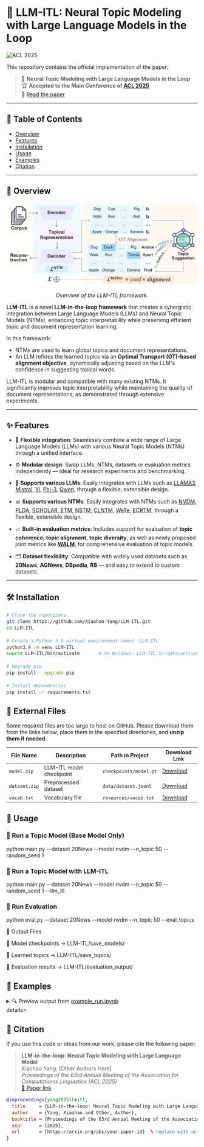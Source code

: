 # 🧠 LLM-ITL: Neural Topic Modeling with Large Language Models in the Loop

![ACL 2025](https://img.shields.io/badge/ACL%202025-Main%20Conference-blueviolet)

This repository contains the official implementation of the paper:

> 📄 **Neural Topic Modeling with Large Language Models in the Loop**  
> 🏆 **Accepted to the Main Conference of [ACL 2025](https://2025.aclweb.org/)**  
> 🔗 [Read the paper](https://arxiv.org/abs/2411.08534) 

---

## 📂 Table of Contents

- [Overview](#-overview)
- [Features](#-features)
- [Installation](#-installation)
- [Usage](#-usage)
- [Examples](#-examples)
- [Citation](#-citation)

---

## 📖 Overview
<p align="center">
  <img src="overview.png" alt="LLM-ITL Framework Diagram" width="600"/>
</p>

<p align="center">
  <em>Overview of the LLM-ITL framework.</em>
</p>

**LLM-ITL** is a novel **LLM-in-the-loop framework** that creates a synergistic integration between Large Language Models (LLMs) and Neural Topic Models (NTMs), enhancing topic interpretability while preserving efficient topic and document representation learning.

In this framework:
- NTMs are used to learn global topics and document representations.
- An LLM refines the learned topics via an **Optimal Transport (OT)-based alignment objective**, dynamically adjusting based on the LLM's confidence in suggesting topical words.

LLM-ITL is modular and compatible with many existing NTMs. It significantly improves topic interpretability while maintaining the quality of document representations, as demonstrated through extensive experiments.

---

## ✨ Features

- 🔄 **Flexible integration**: Seamlessly combine a wide range of Large Language Models (LLMs) with various Neural Topic Models (NTMs) through a unified interface.
- ⚙️ **Modular design**: Swap LLMs, NTMs, datasets or evaluation metrics independently — ideal for research experiments and benchmarking.
- 🧠 **Supports various LLMs**: Easily integrates with LLMs such as [LLAMA3](https://huggingface.co/meta-llama/Meta-Llama-3-8B-Instruct), [Mistral](https://huggingface.co/mistralai/Mistral-7B-Instruct-v0.3), [Yi](https://huggingface.co/01-ai/Yi-1.5-9B-Chat), [Phi-3](https://huggingface.co/microsoft/Phi-3-mini-128k-instruct), [Qwen](https://huggingface.co/Qwen/Qwen1.5-32B-Chat), through a flexible, extensible design.
- 📊 **Supports various NTMs**: Easily integrates with NTMs such as [NVDM](https://arxiv.org/abs/1706.00359), [PLDA](https://arxiv.org/abs/1703.01488), [SCHOLAR](https://arxiv.org/abs/1705.09296), [ETM](https://arxiv.org/abs/1907.04907), [NSTM](https://arxiv.org/abs/2008.13537), [CLNTM](https://arxiv.org/abs/2110.12764), [WeTe](https://arxiv.org/abs/2203.01570), [ECRTM](https://arxiv.org/abs/2306.04217), through a flexible, extensible design.

- 📈 **Built-in evaluation metrics**: Includes support for evaluation of **topic coherence**, **topic alignment**, **topic diversity**, as well as newly proposed joint metrics like [**WALM**](https://example.com), for comprehensive evaluation of topic models.

- 🗂️ **Dataset flexibility**: Compatible with widely used datasets such as **20News**, **AGNews**, **DBpedia**, **R8** — and easy to extend to custom datasets.


---

## 🛠 Installation

```bash
# Clone the repository
git clone https://github.com/Xiaohao-Yang/LLM-ITL.git
cd LLM-ITL

# Create a Python 3.9 virtual environment named 'LLM-ITL'
python3.9 -m venv LLM-ITL
source LLM-ITL/bin/activate       # On Windows: LLM-ITL\Scripts\activate

# Upgrade pip
pip install --upgrade pip

# Install dependencies
pip install -r requirements.txt
```

## 📁 External Files

Some required files are too large to host on GitHub. Please download them from the links below, place them in the specified directories, and **unzip them if needed**.

| File Name         | Description               | Path in Project         | Download Link |
|-------------------|----------------------------|--------------------------|----------------|
| `model.zip`       | LLM-ITL model checkpoint   | `checkpoints/model.pt`   | [Download](https://drive.google.com/file/d/FILE_ID/view?usp=sharing) |
| `dataset.zip`     | Preprocessed dataset       | `data/dataset.jsonl`     | [Download](https://drive.google.com/file/d/FILE_ID/view?usp=sharing) |
| `vocab.txt`       | Vocabulary file            | `resources/vocab.txt`    | [Download](https://drive.google.com/file/d/FILE_ID/view?usp=sharing) |


## 🚀 Usage
### 🔹 Run a Topic Model (Base Model Only)
python main.py --dataset 20News --model nvdm --n_topic 50 --random_seed 1

### 🔹 Run a Topic Model with LLM-ITL
python main.py --dataset 20News --model nvdm --n_topic 50 --random_seed 1 --llm_itl

### 🔹 Run Evaluation
python eval.py --dataset 20News --model nvdm --n_topic 50 --eval_topics

📁 Output Files

🔸 Model checkpoints → LLM-ITL/save_models/

🔸 Learned topics → LLM-ITL/save_topics/

🔸 Evaluation results → LLM-ITL/evaluation_output/


## 📌 Examples
<details>
<summary>🔍 Preview output from <a href="examples/example_run.ipynb">example_run.ipynb</a></summary>
</details>details>

## 🧾 Citation

If you use this code or ideas from our work, please cite the following paper:

> **LLM-in-the-loop: Neural Topic Modeling with Large Language Model**  
> Xiaohao Yang, [Other Authors Here]  
> *Proceedings of the 63rd Annual Meeting of the Association for Computational Linguistics (ACL 2025)*  
> [📄 Paper link](https://arxiv.org/abs/your-paper-id) <!-- replace with actual link -->

```bibtex
@inproceedings{yang2025llmitl,
  title     = {LLM-in-the-loop: Neural Topic Modeling with Large Language Model},
  author    = {Yang, Xiaohao and Other, Author},
  booktitle = {Proceedings of the 63rd Annual Meeting of the Association for Computational Linguistics (ACL)},
  year      = {2025},
  url       = {https://arxiv.org/abs/your-paper-id}  % replace with actual URL
}


